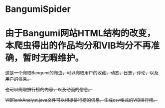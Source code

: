 # BangumiSpider

# 由于Bangumi网站HTML结构的改变，本爬虫得出的作品均分和VIB均分不再准确，暂时无暇维护。
~~这是一个爬取Bangumi的爬虫，可以爬取用户的收藏，动态，日志，评论，以及用户的信息。~~

~~也可以爬取排行榜的内容，以及动画的信息。~~

~~VIBRankAnalyst.java文件可以根据排行榜的信息，生成csv格式的VIB排行榜。~~